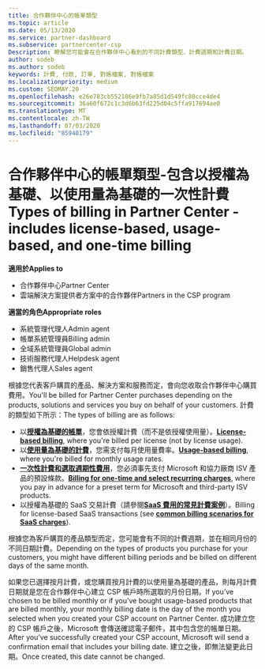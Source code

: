 ```yaml
---
title: 合作夥伴中心的帳單類型
ms.topic: article
ms.date: 05/13/2020
ms.service: partner-dashboard
ms.subservice: partnercenter-csp
Description: 瞭解您可能會在合作夥伴中心看到的不同計費類型、計費週期和計費日期。
author: sodeb
ms.author: sodeb
keywords: 計費, 付款, 訂單, 對帳檔案, 對帳檔案
ms.localizationpriority: medium
ms.custom: SEOMAY.20
ms.openlocfilehash: e26e783cb552106e9fb7a85d1d549fc80cce4de4
ms.sourcegitcommit: 36a60f672c1c3d6b63fd225d04c5ffa917694ae0
ms.translationtype: MT
ms.contentlocale: zh-TW
ms.lasthandoff: 07/03/2020
ms.locfileid: "85948179"
---
```

# <a name="types-of-billing-in-partner-center---includes-license-based-usage-based-and-one-time-billing"></a><span data-ttu-id="36ee0-104">合作夥伴中心的帳單類型-包含以授權為基礎、以使用量為基礎的一次性計費</span><span class="sxs-lookup"><span data-stu-id="36ee0-104">Types of billing in Partner Center - includes license-based, usage-based, and one-time billing</span></span>

<span data-ttu-id="36ee0-105">**適用於**</span><span class="sxs-lookup"><span data-stu-id="36ee0-105">**Applies to**</span></span>

- <span data-ttu-id="36ee0-106">合作夥伴中心</span><span class="sxs-lookup"><span data-stu-id="36ee0-106">Partner Center</span></span>
- <span data-ttu-id="36ee0-107">雲端解決方案提供者方案中的合作夥伴</span><span class="sxs-lookup"><span data-stu-id="36ee0-107">Partners in the CSP program</span></span>

<span data-ttu-id="36ee0-108">**適當的角色**</span><span class="sxs-lookup"><span data-stu-id="36ee0-108">**Appropriate roles**</span></span>

- <span data-ttu-id="36ee0-109">系統管理代理人</span><span class="sxs-lookup"><span data-stu-id="36ee0-109">Admin agent</span></span>
- <span data-ttu-id="36ee0-110">帳單系統管理員</span><span class="sxs-lookup"><span data-stu-id="36ee0-110">Billing admin</span></span>
- <span data-ttu-id="36ee0-111">全域系統管理員</span><span class="sxs-lookup"><span data-stu-id="36ee0-111">Global admin</span></span>
- <span data-ttu-id="36ee0-112">技術服務代理人</span><span class="sxs-lookup"><span data-stu-id="36ee0-112">Helpdesk agent</span></span>
- <span data-ttu-id="36ee0-113">銷售代理人</span><span class="sxs-lookup"><span data-stu-id="36ee0-113">Sales agent</span></span>

<span data-ttu-id="36ee0-114">根據您代表客戶購買的產品、解決方案和服務而定，會向您收取合作夥伴中心購買費用。</span><span class="sxs-lookup"><span data-stu-id="36ee0-114">You'll be billed for Partner Center purchases depending on the products, solutions and services you buy on behalf of your customers.</span></span> <span data-ttu-id="36ee0-115">計費的類型如下所示：</span><span class="sxs-lookup"><span data-stu-id="36ee0-115">The types of billing are as follows:</span></span>

- <span data-ttu-id="36ee0-116">以[**授權為基礎的帳單**](license-based-billing.md)，您會依授權計費（而不是依授權使用量）。</span><span class="sxs-lookup"><span data-stu-id="36ee0-116">[**License-based billing**](license-based-billing.md), where you're billed per license (not by license usage).</span></span>
- <span data-ttu-id="36ee0-117">以[**使用量為基礎的計費**](usage-based-billing.md)，您需支付每月使用量費率。</span><span class="sxs-lookup"><span data-stu-id="36ee0-117">[**Usage-based billing**](usage-based-billing.md), where you're billed for monthly usage rates.</span></span>
- <span data-ttu-id="36ee0-118">[**一次性計費和選取週期性費用**](one-time-and-recurring-billing.md)，您必須事先支付 Microsoft 和協力廠商 ISV 產品的預設條款。</span><span class="sxs-lookup"><span data-stu-id="36ee0-118">[**Billing for one-time and select recurring charges**](one-time-and-recurring-billing.md), where you pay in advance for a preset term for Microsoft and third-party ISV products.</span></span>
- <span data-ttu-id="36ee0-119">以授權為基礎的 SaaS 交易計費（請參閱[**SaaS 費用的常見計費案例**](common-billing-scenarios-saas.md)）。</span><span class="sxs-lookup"><span data-stu-id="36ee0-119">Billing for license-based SaaS transactions (see [**common billing scenarios for SaaS charges**](common-billing-scenarios-saas.md)).</span></span>

<span data-ttu-id="36ee0-120">根據您為客戶購買的產品類型而定，您可能會有不同的計費週期，並在相同月份的不同日期計費。</span><span class="sxs-lookup"><span data-stu-id="36ee0-120">Depending on the types of products you purchase for your customers, you might have different billing periods and be billed on different days of the same month.</span></span>

<span data-ttu-id="36ee0-121">如果您已選擇按月計費，或您購買按月計費的以使用量為基礎的產品，則每月計費日期就是您在合作夥伴中心建立 CSP 帳戶時所選取的月份日期。</span><span class="sxs-lookup"><span data-stu-id="36ee0-121">If you’ve chosen to be billed monthly or if you’ve bought usage-based products that are billed monthly, your monthly billing date is the day of the month you selected when you created your CSP account on Partner Center.</span></span> <span data-ttu-id="36ee0-122">成功建立您的 CSP 帳戶之後，Microsoft 會傳送確認電子郵件，其中包含您的帳單日期。</span><span class="sxs-lookup"><span data-stu-id="36ee0-122">After you’ve successfully created your CSP account, Microsoft will send a confirmation email that includes your billing date.</span></span> <span data-ttu-id="36ee0-123">建立之後，即無法變更此日期。</span><span class="sxs-lookup"><span data-stu-id="36ee0-123">Once created, this date cannot be changed.</span></span>
